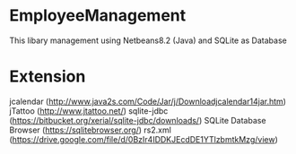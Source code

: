 # EmployeeManagement
This libary management using Netbeans8.2 (Java) and SQLite as Database

# Extension
jcalendar (http://www.java2s.com/Code/Jar/j/Downloadjcalendar14jar.htm)
jTattoo (http://www.jtattoo.net/)
sqlite-jdbc (https://bitbucket.org/xerial/sqlite-jdbc/downloads/)
SQLite Database Browser (https://sqlitebrowser.org/)
rs2.xml (https://drive.google.com/file/d/0BzIr4IDDKJEcdDE1YTlzbmtkMzg/view)
